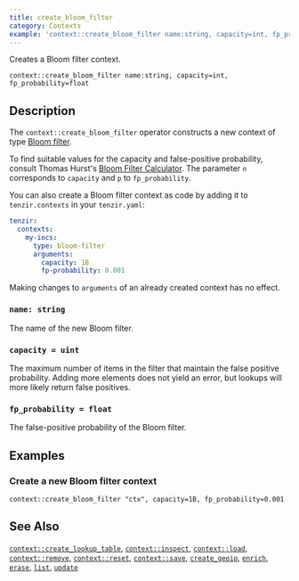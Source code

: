 ```yaml
---
title: create_bloom_filter
category: Contexts
example: 'context::create_bloom_filter name:string, capacity=int, fp_probability=float'
---
```



Creates a Bloom filter context.

```tql
context::create_bloom_filter name:string, capacity=int, fp_probability=float
```

## Description

The `context::create_bloom_filter` operator constructs a new context of type
[Bloom filter](/explanations/enrichment#bloom-filter).

To find suitable values for the capacity and false-positive probability, consult
Thomas Hurst's [Bloom Filter Calculator](https://hur.st/bloomfilter/). The
parameter `n` corresponds to `capacity` and `p` to `fp_probability`.

You can also create a Bloom filter context as code by adding it to
`tenzir.contexts` in your `tenzir.yaml`:

```yaml title="<prefix>/etc/tenzir/tenzir.yaml"
tenzir:
  contexts:
    my-iocs:
      type: bloom-filter
      arguments:
        capacity: 1B
        fp-probability: 0.001
```

Making changes to `arguments` of an already created context has no effect.

### `name: string`

The name of the new Bloom filter.

### `capacity = uint`

The maximum number of items in the filter that maintain the false positive
probability. Adding more elements does not yield an error, but lookups will
more likely return false positives.

### `fp_probability = float`

The false-positive probability of the Bloom filter.

## Examples

### Create a new Bloom filter context

```tql
context::create_bloom_filter "ctx", capacity=1B, fp_probability=0.001
```

## See Also

[`context::create_lookup_table`](/reference/operators/context/create_lookup_table),
[`context::inspect`](/reference/operators/context/inspect),
[`context::load`](/reference/operators/context/load),
[`context::remove`](/reference/operators/context/remove),
[`context::reset`](/reference/operators/context/reset),
[`context::save`](/reference/operators/context/save),
[`create_geoip`](/reference/operators/context/create_geoip),
[`enrich`](/reference/operators/context/enrich),
[`erase`](/reference/operators/context/erase),
[`list`](/reference/operators/context/list),
[`update`](/reference/operators/context/update)

